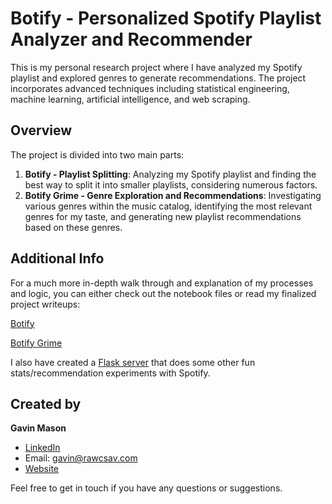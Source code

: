 # Botify - Personalized Spotify Playlist Analyzer and Recommender

This is my personal research project where I have analyzed my Spotify playlist and explored genres to generate recommendations. The project incorporates advanced techniques including statistical engineering, machine learning, artificial intelligence, and web scraping.

## Overview

The project is divided into two main parts:
1. **Botify - Playlist Splitting**: Analyzing my Spotify playlist and finding the best way to split it into smaller playlists, considering numerous factors.
2. **Botify Grime - Genre Exploration and Recommendations**: Investigating various genres within the music catalog, identifying the most relevant genres for my taste, and generating new playlist recommendations based on these genres.

## Additional Info
For a much more in-depth walk through and explanation of my processes and logic, you can either check out the notebook files
or read my finalized project writeups:

[Botify](https://rawcsav.com/projects/botify10.html)

[Botify Grime](https://rawcsav.com/projects/Botify%20Grime.html)

I also have created a [Flask server](https://github.com/rawcsav/SpotifyFlask) that does some other fun stats/recommendation experiments with Spotify.

## Created by

**Gavin Mason**

- [LinkedIn](https://www.linkedin.com/in/gavinmason21/)
- Email: gavin@rawcsav.com
- [Website](https://rawcsav.com)

Feel free to get in touch if you have any questions or suggestions.
